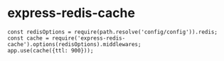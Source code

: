 # express-redis-cache

```
const redisOptions = require(path.resolve('config/config')).redis;
const cache = require('express-redis-cache').options(redisOptions).middlewares;
app.use(cache({ttl: 900}));
```
